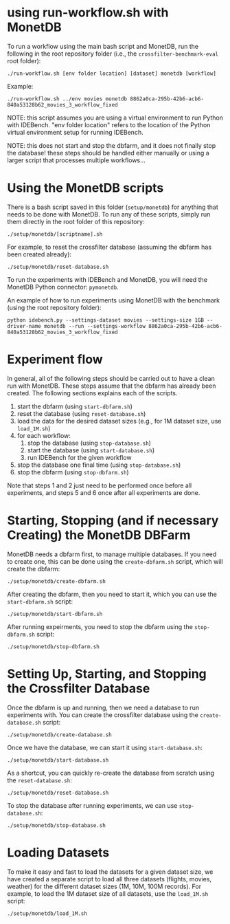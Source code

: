 # using run-workflow.sh with MonetDB
To run a workflow using the main bash script and MonetDB, run the following in the root repository folder (i.e., the `crossfilter-benchmark-eval` root folder):
```
./run-workflow.sh [env folder location] [dataset] monetdb [workflow]
```

Example:
```
./run-workflow.sh ../env movies monetdb 8862a0ca-295b-42b6-acb6-840a53128b62_movies_3_workflow_fixed
```

NOTE: this script assumes you are using a virtual environment to run Python with IDEBench. "env folder location" refers to the location of the Python virtual environment setup for running IDEBench.

NOTE: this does not start and stop the dbfarm, and it does not finally stop the database! these steps should be handled either manually or using a larger script that processes multiple workflows...

# Using the MonetDB scripts
There is a bash script saved in this folder (`setup/monetdb`) for anything that needs to be done with MonetDB. To run any of these scripts, simply run them directly in the root folder of this repository:
```
./setup/monetdb/[scriptname].sh
```

For example, to reset the crossfilter database (assuming the dbfarm has been created already):
```
./setup/monetdb/reset-database.sh
```

To run the experiments with IDEBench and MonetDB, you will need the MonetDB Python connector: `pymonetdb`.

An example of how to run experiments using MonetDB with the benchmark (using the root repository folder):
```
python idebench.py --settings-dataset movies --settings-size 1GB --driver-name monetdb --run --settings-workflow 8862a0ca-295b-42b6-acb6-840a53128b62_movies_3_workflow_fixed
```

# Experiment flow
In general, all of the following steps should be carried out to have a clean run with MonetDB. These steps assume that the dbfarm has already been created. The following sections explains each of the scripts.
1. start the dbfarm (using `start-dbfarm.sh`)
2. reset the database (using `reset-database.sh`)
3. load the data for the desired dataset sizes (e.g., for 1M dataset size, use `load_1M.sh`)
4. for each workflow:
    1. stop the database (using `stop-database.sh`)
    2. start the database (using `start-database.sh`)
    3. run IDEBench for the given workflow
5. stop the database one final time (using `stop-database.sh`)
6. stop the dbfarm (using `stop-dbfarm.sh`)

Note that steps 1 and 2 just need to be performed once before all experiments, and steps 5 and 6 once after all experiments are done.

# Starting, Stopping (and if necessary Creating) the MonetDB DBFarm
MonetDB needs a dbfarm first, to manage multiple databases. If you need to create one, this can be done using the `create-dbfarm.sh` script, which will create the dbfarm:
```
./setup/monetdb/create-dbfarm.sh
```

After creating the dbfarm, then you need to start it, which you can use the `start-dbfarm.sh` script:
```
./setup/monetdb/start-dbfarm.sh
```

After running expeirments, you need to stop the dbfarm using the `stop-dbfarm.sh` script:
```
./setup/monetdb/stop-dbfarm.sh
```

# Setting Up, Starting, and Stopping the Crossfilter Database
Once the dbfarm is up and running, then we need a database to run experiments with. You can create the crossfilter database using the `create-database.sh` script:
```
./setup/monetdb/create-database.sh
```

Once we have the database, we can start it using `start-database.sh`:
```
./setup/monetdb/start-database.sh
```

As a shortcut, you can quickly re-create the database from scratch using the `reset-database.sh`:
```
./setup/monetdb/reset-database.sh
```

To stop the database after running experiments, we can use `stop-database.sh`:
```
./setup/monetdb/stop-database.sh
```

# Loading Datasets
To make it easy and fast to load the datasets for a given dataset size, we have created a separate script to load all three datasets (flights, movies, weather) for the different dataset sizes (1M, 10M, 100M records). For example, to load the 1M dataset size of all datasets, use the `load_1M.sh` script:
```
./setup/monetdb/load_1M.sh
```
